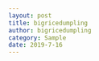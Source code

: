 ```yaml
---
layout: post
title: bigricedumpling
author: bigricedumpling
category: Sample
date: 2019-7-16
---
```



